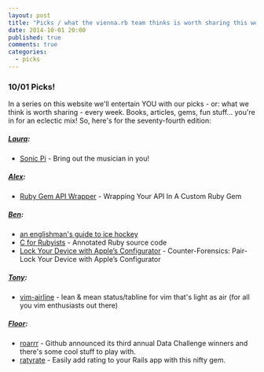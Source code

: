 ```yaml
---
layout: post
title: "Picks / what the vienna.rb team thinks is worth sharing this week"
date: 2014-10-01 20:00
published: true
comments: true
categories:
  - picks
---
```


### 10/01 Picks!

In a series on this website we'll entertain YOU with our picks - or: what we think is worth sharing - every week.
Books, articles, gems, fun stuff... you're in for an eclectic mix! So, here's for the seventy-fourth edition:

##### [Laura][1]:
  - [Sonic Pi][2] - Bring out the musician in you!

##### [Alex][5]:
  - [Ruby Gem API Wrapper][6] - Wrapping Your API In A Custom Ruby Gem

##### [Ben][9]:
  - [an englishman's guide to ice hockey][10]
  - [C for Rubyists][11] -  Annotated Ruby source code
  - [Lock Your Device with Apple’s Configurator][12] - Counter-Forensics: Pair-Lock Your Device with Apple’s Configurator

##### [Tony][13]:
  - [vim-airline][14] - lean & mean status/tabline for vim that's light as air (for all you vim enthusiasts out there)

##### [Floor][17]:
  - [roarrr][18] - Github announced its third annual Data Challenge winners and there's some cool stuff to play with.
  - [ratyrate][19] - Easily add rating to your Rails app with this nifty gem.

[1]: http://www.twitter.com/alicetragedy
[2]: http://sonic-pi.net
[3]:
[4]:
[5]: http://www.twitter.com/alexandertacho
[6]: https://blog.engineyard.com/2014/wrapping-your-api-in-a-ruby-gem
[7]:
[8]:
[9]: http://www.twitter.com/beanieboi
[10]: http://www.mrporter.com/journal/the-report/a-novices-guide-to-ice-hockey-/51
[11]: https://www.omniref.com/ruby/2.1.2/files/array.c#annotation=4029180&line=2513
[12]: http://www.zdziarski.com/blog/?p=2589
[13]: http://www.twitter.com/tony_xpro
[14]: https://github.com/bling/vim-airline
[17]: http://www.twitter.com/floordrees
[18]: https://github.com/blog/1892-third-annual-data-challenge-winners
[19]: http://www.sitepoint.com/ratyrate-add-rating-rails-app/

